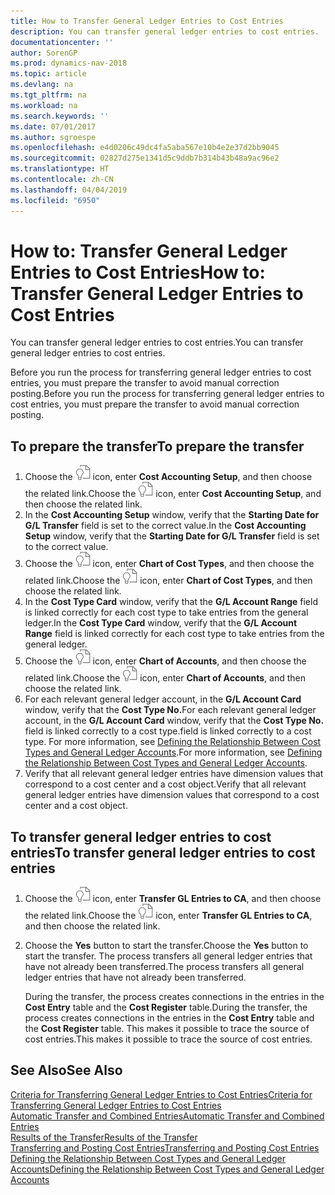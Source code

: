```yaml
---
title: How to Transfer General Ledger Entries to Cost Entries
description: You can transfer general ledger entries to cost entries.
documentationcenter: ''
author: SorenGP
ms.prod: dynamics-nav-2018
ms.topic: article
ms.devlang: na
ms.tgt_pltfrm: na
ms.workload: na
ms.search.keywords: ''
ms.date: 07/01/2017
ms.author: sgroespe
ms.openlocfilehash: e4d0206c49dc4fa5aba567e10b4e2e37d2bb9045
ms.sourcegitcommit: 02827d275e1341d5c9ddb7b314b43b48a9ac96e2
ms.translationtype: HT
ms.contentlocale: zh-CN
ms.lasthandoff: 04/04/2019
ms.locfileid: "6950"
---
```

# <a name="how-to-transfer-general-ledger-entries-to-cost-entries"></a><span data-ttu-id="68935-103">How to: Transfer General Ledger Entries to Cost Entries</span><span class="sxs-lookup"><span data-stu-id="68935-103">How to: Transfer General Ledger Entries to Cost Entries</span></span>
<span data-ttu-id="68935-104">You can transfer general ledger entries to cost entries.</span><span class="sxs-lookup"><span data-stu-id="68935-104">You can transfer general ledger entries to cost entries.</span></span>  

<span data-ttu-id="68935-105">Before you run the process for transferring general ledger entries to cost entries, you must prepare the transfer to avoid manual correction posting.</span><span class="sxs-lookup"><span data-stu-id="68935-105">Before you run the process for transferring general ledger entries to cost entries, you must prepare the transfer to avoid manual correction posting.</span></span>  

## <a name="to-prepare-the-transfer"></a><span data-ttu-id="68935-106">To prepare the transfer</span><span class="sxs-lookup"><span data-stu-id="68935-106">To prepare the transfer</span></span>  

1.  <span data-ttu-id="68935-107">Choose the ![Search for Page or Report](media/ui-search/search_small.png "Search for Page or Report icon") icon, enter **Cost Accounting Setup**, and then choose the related link.</span><span class="sxs-lookup"><span data-stu-id="68935-107">Choose the ![Search for Page or Report](media/ui-search/search_small.png "Search for Page or Report icon") icon, enter **Cost Accounting Setup**, and then choose the related link.</span></span>  
2.  <span data-ttu-id="68935-108">In the **Cost Accounting Setup** window, verify that the **Starting Date for G/L Transfer** field is set to the correct value.</span><span class="sxs-lookup"><span data-stu-id="68935-108">In the **Cost Accounting Setup** window, verify that the **Starting Date for G/L Transfer** field is set to the correct value.</span></span>  
3.  <span data-ttu-id="68935-109">Choose the ![Search for Page or Report](media/ui-search/search_small.png "Search for Page or Report icon") icon, enter **Chart of Cost Types**, and then choose the related link.</span><span class="sxs-lookup"><span data-stu-id="68935-109">Choose the ![Search for Page or Report](media/ui-search/search_small.png "Search for Page or Report icon") icon, enter **Chart of Cost Types**, and then choose the related link.</span></span>  
4.  <span data-ttu-id="68935-110">In the **Cost Type Card** window, verify that the **G/L Account Range** field is linked correctly for each cost type to take entries from the general ledger.</span><span class="sxs-lookup"><span data-stu-id="68935-110">In the **Cost Type Card** window, verify that the **G/L Account Range** field is linked correctly for each cost type to take entries from the general ledger.</span></span>  
5.  <span data-ttu-id="68935-111">Choose the ![Search for Page or Report](media/ui-search/search_small.png "Search for Page or Report icon") icon, enter **Chart of Accounts**, and then choose the related link.</span><span class="sxs-lookup"><span data-stu-id="68935-111">Choose the ![Search for Page or Report](media/ui-search/search_small.png "Search for Page or Report icon") icon, enter **Chart of Accounts**, and then choose the related link.</span></span>  
6.  <span data-ttu-id="68935-112">For each relevant general ledger account, in the **G/L Account Card** window, verify that the **Cost Type No.**</span><span class="sxs-lookup"><span data-stu-id="68935-112">For each relevant general ledger account, in the **G/L Account Card** window, verify that the **Cost Type No.**</span></span> <span data-ttu-id="68935-113">field is linked correctly to a cost type.</span><span class="sxs-lookup"><span data-stu-id="68935-113">field is linked correctly to a cost type.</span></span> <span data-ttu-id="68935-114">For more information, see [Defining the Relationship Between Cost Types and General Ledger Accounts](finance-defining-the-relationship-between-cost-types-and-general-ledger-accounts.md).</span><span class="sxs-lookup"><span data-stu-id="68935-114">For more information, see [Defining the Relationship Between Cost Types and General Ledger Accounts](finance-defining-the-relationship-between-cost-types-and-general-ledger-accounts.md).</span></span>  
7.  <span data-ttu-id="68935-115">Verify that all relevant general ledger entries have dimension values that correspond to a cost center and a cost object.</span><span class="sxs-lookup"><span data-stu-id="68935-115">Verify that all relevant general ledger entries have dimension values that correspond to a cost center and a cost object.</span></span>  

## <a name="to-transfer-general-ledger-entries-to-cost-entries"></a><span data-ttu-id="68935-116">To transfer general ledger entries to cost entries</span><span class="sxs-lookup"><span data-stu-id="68935-116">To transfer general ledger entries to cost entries</span></span>  
1.  <span data-ttu-id="68935-117">Choose the ![Search for Page or Report](media/ui-search/search_small.png "Search for Page or Report icon") icon, enter **Transfer GL Entries to CA**, and then choose the related link.</span><span class="sxs-lookup"><span data-stu-id="68935-117">Choose the ![Search for Page or Report](media/ui-search/search_small.png "Search for Page or Report icon") icon, enter **Transfer GL Entries to CA**, and then choose the related link.</span></span>  
2.  <span data-ttu-id="68935-118">Choose the **Yes** button to start the transfer.</span><span class="sxs-lookup"><span data-stu-id="68935-118">Choose the **Yes** button to start the transfer.</span></span> <span data-ttu-id="68935-119">The process transfers all general ledger entries that have not already been transferred.</span><span class="sxs-lookup"><span data-stu-id="68935-119">The process transfers all general ledger entries that have not already been transferred.</span></span>  

    <span data-ttu-id="68935-120">During the transfer, the process creates connections in the entries in the **Cost Entry** table and the **Cost Register** table.</span><span class="sxs-lookup"><span data-stu-id="68935-120">During the transfer, the process creates connections in the entries in the **Cost Entry** table and the **Cost Register** table.</span></span> <span data-ttu-id="68935-121">This makes it possible to trace the source of cost entries.</span><span class="sxs-lookup"><span data-stu-id="68935-121">This makes it possible to trace the source of cost entries.</span></span>  

## <a name="see-also"></a><span data-ttu-id="68935-122">See Also</span><span class="sxs-lookup"><span data-stu-id="68935-122">See Also</span></span>  
 [<span data-ttu-id="68935-123">Criteria for Transferring General Ledger Entries to Cost Entries</span><span class="sxs-lookup"><span data-stu-id="68935-123">Criteria for Transferring General Ledger Entries to Cost Entries</span></span>](finance-criteria-for-transferring-general-ledger-entries-to-cost-entries.md)   
 [<span data-ttu-id="68935-124">Automatic Transfer and Combined Entries</span><span class="sxs-lookup"><span data-stu-id="68935-124">Automatic Transfer and Combined Entries</span></span>](finance-automatic-transfer-combined-entries.md)   
 [<span data-ttu-id="68935-125">Results of the Transfer</span><span class="sxs-lookup"><span data-stu-id="68935-125">Results of the Transfer</span></span>](finance-results-of-the-transfer.md)   
 [<span data-ttu-id="68935-126">Transferring and Posting Cost Entries</span><span class="sxs-lookup"><span data-stu-id="68935-126">Transferring and Posting Cost Entries</span></span>](finance-transfer-and-post-cost-entries.md)   
 [<span data-ttu-id="68935-127">Defining the Relationship Between Cost Types and General Ledger Accounts</span><span class="sxs-lookup"><span data-stu-id="68935-127">Defining the Relationship Between Cost Types and General Ledger Accounts</span></span>](finance-defining-the-relationship-between-cost-types-and-general-ledger-accounts.md)   
